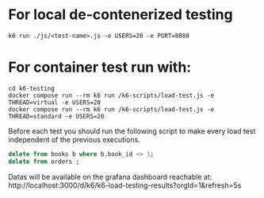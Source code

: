 # For local de-contenerized testing

```shell
k6 run ./js/<test-name>.js -e USERS=20 -e PORT=8080
```

# For container test run with:

```shell
cd k6-testing
docker compose run --rm k6 run /k6-scripts/load-test.js -e THREAD=virtual -e USERS=20
docker compose run --rm k6 run /k6-scripts/load-test.js -e THREAD=standard -e USERS=20
```

Before each test you should run the following script to make every load test independent of the previous executions.

```sql
delete from books b where b.book_id <> 1;
delete from orders ;
```

Datas will be available on the grafana dashboard reachable
at: http://localhost:3000/d/k6/k6-load-testing-results?orgId=1&refresh=5s
